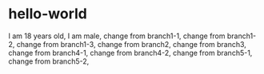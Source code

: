 # hello-world
I am 18 years old,
I am male,
change from branch1-1,
change from branch1-2,
change from branch1-3,
change from branch2,
change from branch3,
change from branch4-1,
change from branch4-2,
change from branch5-1,
change from branch5-2,


